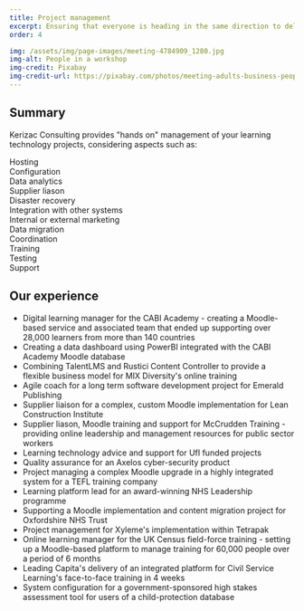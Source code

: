 ```yaml
---
title: Project management
excerpt: Ensuring that everyone is heading in the same direction to deliver your learning and knowledge projects
order: 4

img: /assets/img/page-images/meeting-4784909_1280.jpg
img-alt: People in a workshop
img-credit: Pixabay
img-credit-url: https://pixabay.com/photos/meeting-adults-business-people-4784909/
---
```

## Summary

Kerizac Consulting provides "hands on" management of your learning technology projects, considering aspects such as:
<div class="grid">
    <div><article>Hosting</article></div>
    <div><article>Configuration</article></div>
    <div><article>Data analytics</article></div>
    <div><article>Supplier liason</article></div>
</div>
<div class="grid">
    <div><article>Disaster recovery</article></div>
    <div><article>Integration with other systems</article></div>
    <div><article>Internal or external marketing</article></div>
    <div><article>Data migration</article></div>
</div>
<div class="grid">
    <div><article>Coordination</article></div>
    <div><article>Training</article></div>
    <div><article>Testing</article></div>
    <div><article>Support</article></div>
</div>

## Our experience

- Digital learning manager for the CABI Academy - creating a Moodle-based service and associated team that ended up supporting over 28,000 learners from more than 140 countries
- Creating a data dashboard using PowerBI integrated with the CABI Academy Moodle database
- Combining TalentLMS and Rustici Content Controller to provide a flexible business model for MIX Diversity's online training
- Agile coach for a long term software development project for Emerald Publishing
- Supplier liaison for a complex, custom Moodle implementation for Lean Construction Institute
- Supplier liason, Moodle training and support for McCrudden Training - providing online leadership and management resources for public sector workers
- Learning technology advice and support for UfI funded projects
- Quality assurance for an Axelos cyber-security product
- Project managing a complex Moodle upgrade in a highly integrated system for a TEFL training company
- Learning platform lead for an award-winning NHS Leadership programme
- Supporting a Moodle implementation and content migration project for Oxfordshire NHS Trust
- Project management for Xyleme's implementation within Tetrapak
- Online learning manager for the UK Census field-force training - setting up a Moodle-based platform to manage training for 60,000 people over a period of 6 months
- Leading Capita's delivery of an integrated platform for Civil Service Learning's face-to-face training in 4 weeks
- System configuration for a government-sponsored high stakes assessment tool for users of a child-protection database
